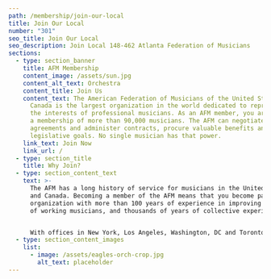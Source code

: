 ```yaml
---
path: /membership/join-our-local
title: Join Our Local
number: "301"
seo_title: Join Our Local
seo_description: Join Local 148-462 Atlanta Federation of Musicians
sections:
  - type: section_banner
    title: AFM Membership
    content_image: /assets/sun.jpg
    content_alt_text: Orchestra
    content_title: Join Us
    content_text: The American Federation of Musicians of the United States and
      Canada is the largest organization in the world dedicated to representing
      the interests of professional musicians. As an AFM member, you are part of
      a membership of more than 90,000 musicians. The AFM can negotiate
      agreements and administer contracts, procure valuable benefits and achieve
      legislative goals. No single musician has that power.
    link_text: Join Now
    link_url: /
  - type: section_title
    title: Why Join?
  - type: section_content_text
    text: >-
      The AFM has a long history of service for musicians in the United States
      and Canada. Becoming a member of the AFM means that you become part of an
      organization with more than 100 years of experience in improving the lives
      of working musicians, and thousands of years of collective experience!


      With offices in New York, Los Angeles, Washington, DC and Toronto, in addition to a network of more than 240 local unions in small and large cities throughout the United States and Canada, the AFM is everywhere you are. We have negotiated high-quality consumer benefits and services for you and your family, and have a professional staff to assist you with your professional needs.
  - type: section_content_images
    list:
      - image: /assets/eagles-orch-crop.jpg
        alt_text: placeholder
---
```

